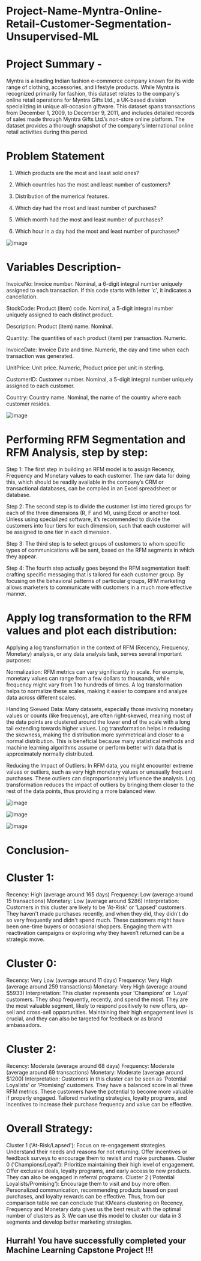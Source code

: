 # Project-Name-Myntra-Online-Retail-Customer-Segmentation-Unsupervised-ML
# Project Summary -
Myntra is a leading Indian fashion e-commerce company known for its wide range of clothing, accessories, and lifestyle products. While Myntra is recognized primarily for fashion, this dataset relates to the company's online retail operations for Myntra Gifts Ltd., a UK-based division specializing in unique all-occasion giftware. This dataset spans transactions from December 1, 2009, to December 9, 2011, and includes detailed records of sales made through Myntra Gifts Ltd.’s non-store online platform. The dataset provides a thorough snapshot of the company's international online retail activities during this period.

# Problem Statement
1. Which products are the most and least sold ones?

2. Which countries has the most and least number of customers?

3. Distribution of the numerical features.

4. Which day had the most and least number of purchases?

5. Which month had the most and least number of purchases?

6. Which hour in a day had the most and least number of purchases?

![image](https://github.com/user-attachments/assets/79016cfa-7ed8-4cd1-8c09-87818de0b482)

# Variables Description-

InvoiceNo: Invoice number. Nominal, a 6-digit integral number uniquely assigned to each transaction. If this code starts with letter 'c', it indicates a cancellation.

StockCode: Product (item) code. Nominal, a 5-digit integral number uniquely assigned to each distinct product.

Description: Product (item) name. Nominal.

Quantity: The quantities of each product (item) per transaction. Numeric.

InvoiceDate: Invoice Date and time. Numeric, the day and time when each transaction was generated.

UnitPrice: Unit price. Numeric, Product price per unit in sterling.

CustomerID: Customer number. Nominal, a 5-digit integral number uniquely assigned to each customer.

Country: Country name. Nominal, the name of the country where each customer resides.

![image](https://github.com/user-attachments/assets/46dc35bc-6abe-41ad-8b3a-e5e1fd70a1f3)

# Performing RFM Segmentation and RFM Analysis, step by step:

Step 1:
The first step in building an RFM model is to assign Recency, Frequency and Monetary values to each customer. The raw data for doing this, which should be readily available in the company’s CRM or transactional databases, can be compiled in an Excel spreadsheet or database.

Step 2:
The second step is to divide the customer list into tiered groups for each of the three dimensions (R, F and M), using Excel or another tool. Unless using specialized software, it’s recommended to divide the customers into four tiers for each dimension, such that each customer will be assigned to one tier in each dimension.

Step 3:
The third step is to select groups of customers to whom specific types of communications will be sent, based on the RFM segments in which they appear.

Step 4:
The fourth step actually goes beyond the RFM segmentation itself: crafting specific messaging that is tailored for each customer group. By focusing on the behavioral patterns of particular groups, RFM marketing allows marketers to communicate with customers in a much more effective manner.

# Apply log transformation to the RFM values and plot each distribution:

Applying a log transformation in the context of RFM (Recency, Frequency, Monetary) analysis, or any data analysis task, serves several important purposes:

Normalization: RFM metrics can vary significantly in scale. For example, monetary values can range from a few dollars to thousands, while frequency might vary from 1 to hundreds of times. A log transformation helps to normalize these scales, making it easier to compare and analyze data across different scales.

Handling Skewed Data: Many datasets, especially those involving monetary values or counts (like frequency), are often right-skewed, meaning most of the data points are clustered around the lower end of the scale with a long tail extending towards higher values. Log transformation helps in reducing the skewness, making the distribution more symmetrical and closer to a normal distribution. This is beneficial because many statistical methods and machine learning algorithms assume or perform better with data that is approximately normally distributed.

Reducing the Impact of Outliers: In RFM data, you might encounter extreme values or outliers, such as very high monetary values or unusually frequent purchases. These outliers can disproportionately influence the analysis. Log transformation reduces the impact of outliers by bringing them closer to the rest of the data points, thus providing a more balanced view.

![image](https://github.com/user-attachments/assets/1339c1b6-bf8e-4dbb-b391-544113d40542)

![image](https://github.com/user-attachments/assets/df69e3a8-17e9-4a6f-9aad-8f9c5d422b9d)

![image](https://github.com/user-attachments/assets/5b3b6afe-11f9-42ff-af72-16587cf54529)

# Conclusion-

# Cluster 1:

Recency: High (average around 165 days)
Frequency: Low (average around 15 transactions)
Monetary: Low (average around $286)
Interpretation: Customers in this cluster are likely to be 'At-Risk' or 'Lapsed' customers. They haven't made purchases recently, and when they did, they didn't do so very frequently and didn't spend much. These customers might have been one-time buyers or occasional shoppers. Engaging them with reactivation campaigns or exploring why they haven’t returned can be a strategic move.

# Cluster 0:

Recency: Very Low (average around 11 days)
Frequency: Very High (average around 259 transactions)
Monetary: Very High (average around $5933)
Interpretation: This cluster represents your 'Champions' or 'Loyal' customers. They shop frequently, recently, and spend the most. They are the most valuable segment, likely to respond positively to new offers, up-sell and cross-sell opportunities. Maintaining their high engagement level is crucial, and they can also be targeted for feedback or as brand ambassadors.

# Cluster 2:

Recency: Moderate (average around 68 days)
Frequency: Moderate (average around 69 transactions)
Monetary: Moderate (average around $1200)
Interpretation: Customers in this cluster can be seen as 'Potential Loyalists' or 'Promising' customers. They have a balanced score in all three RFM metrics. These customers have the potential to become more valuable if properly engaged. Tailored marketing strategies, loyalty programs, and incentives to increase their purchase frequency and value can be effective.

# Overall Strategy:

Cluster 1 ('At-Risk/Lapsed'): Focus on re-engagement strategies. Understand their needs and reasons for not returning. Offer incentives or feedback surveys to encourage them to revisit and make purchases.
Cluster 0 ('Champions/Loyal'): Prioritize maintaining their high level of engagement. Offer exclusive deals, loyalty programs, and early access to new products. They can also be engaged in referral programs.
Cluster 2 ('Potential Loyalists/Promising'): Encourage them to visit and buy more often. Personalized communication, recommending products based on past purchases, and loyalty rewards can be effective.
Thus, from our comparison table we can conclude that KMeans clustering on Recency, Frequency and Monetary data gives us the best result with the optimal number of clusters as 3. We can use this model to cluster our data in 3 segments and develop better marketing strategies.

## Hurrah! You have successfully completed your Machine Learning Capstone Project !!!




